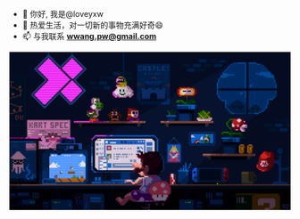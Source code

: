 - 👋 你好, 我是@loveyxw
- 💞️ 热爱生活，对一切新的事物充满好奇😄
- 📫 与我联系 **wwang.pw@gmail.com**

<!---
loveyxw/loveyxw is a ✨ special ✨ repository because its `README.md` (this file) appears on your GitHub profile.
You can click the Preview link to take a look at your changes.
--->
![](https://github.com/loveyxw/loveyxw/raw/main/%E5%8A%A8%E6%80%81%E9%85%B7%E5%9B%BE.gif)
